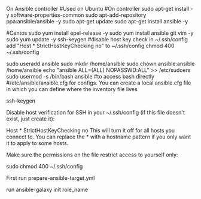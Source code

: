 On Ansible controller
#Used on Ubuntu
#On controller
sudo apt-get install -y software-properties-common
sudo apt-add-repository ppa:ansible/ansible -y
sudo apt-get update
sudo apt-get install ansible -y

#Centos
sudo yum install epel-release -y 
sudo yum install ansible git vim -y 
sudo yum update -y
ssh-keygen
#disable host key check
in ~/.ssh/config
add "Host * 
      StrictHostKeyChecking no" to ~/.ssh/config 
chmod 400 ~/.ssh/config


sudo useradd ansible
sudo mkdir /home/ansible
sudo chown ansible:ansible /home/ansible
echo "ansible ALL=(ALL) NOPASSWD:ALL" >> /etc/sudoers
sudo usermod -s /bin/bash ansible #to access bash directly
#/etc/ansible/ansible.cfg for configs. You can create a local ansible.cfg file in which you can define where the inventory file lives



ssh-keygen

Disable host verification for SSH
in your ~/.ssh/config (if this file doesn't exist, just create it):

Host *
    StrictHostKeyChecking no
This will turn it off for all hosts you connect to. You can replace the * with a hostname pattern if you only want it to apply to some hosts.

Make sure the permissions on the file restrict access to yourself only:

sudo chmod 400 ~/.ssh/config

First run prepare-ansible-target.yml

run ansible-galaxy init role_name
